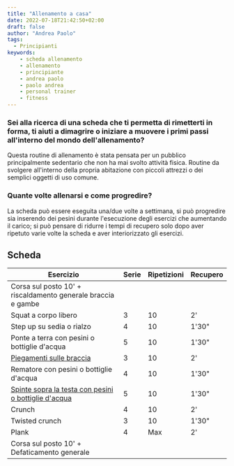```yaml
---
title: "Allenamento a casa"
date: 2022-07-18T21:42:50+02:00
draft: false
author: "Andrea Paolo"
tags:
  - Principianti
keywords: 
    - scheda allenamento
    - allenamento
    - principiante
    - andrea paolo
    - paolo andrea
    - personal trainer
    - fitness
---
```


### Sei alla ricerca di una scheda che ti permetta di rimetterti in forma, ti aiuti a dimagrire o iniziare a muovere i primi passi all'interno del mondo dell'allenamento?

Questa routine di allenamento è stata pensata per un pubblico principalmente sedentario che non ha mai svolto attività fisica. Routine da svolgere all'interno della propria abitazione con piccoli attrezzi o dei semplici oggetti di uso comune.

### Quante volte allenarsi e come progredire? 
La scheda può essere eseguita una/due volte a settimana, si può progredire sia inserendo dei pesini durante l'esecuzione degli esercizi che aumentando il carico; si può pensare di ridurre i tempi di recupero solo dopo aver ripetuto varie volte la scheda e aver interiorizzato gli esercizi.

## Scheda

|Esercizio|Serie|Ripetizioni|Recupero|
|-|-|-|-|
|Corsa sul posto 10' + riscaldamento generale braccia e gambe||||
|Squat a corpo libero|3|10|2'|
|Step up su sedia o rialzo|4|10|1'30"|
|Ponte a terra con pesini o bottiglie d'acqua|5|10|1'30"|
|[Piegamenti sulle braccia](https://www.instagram.com/p/Ca7Qx1tsd13/)|3|10|2'|
|Rematore con pesini o bottiglie d'acqua|4|10|1'30"|
|[Spinte sopra la testa con pesini o bottiglie d'acqua](https://www.instagram.com/p/CddXr_lDsDQ/)|5|10|1'30"|
|Crunch|4|10|2'|
|Twisted crunch|3|10|1'30"|
|Plank|4|Max|2'|
|Corsa sul posto 10' + Defaticamento generale|||